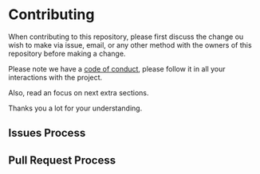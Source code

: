# Contributing

When contributing to this repository, please first discuss the change ou wish to make via issue, email, or any other method with the owners of this repository before making a change.

Please note we have a [code of conduct](CODE_OF_CONDUCT.md), please follow it in all your interactions with the project.

Also, read an focus on next extra sections.

Thanks you a lot for your understanding.


## Issues Process



## Pull Request Process


